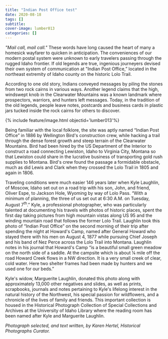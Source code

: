 ```yaml
---
title: "Indian Post Office test"
date: 2020-08-18
tags: []
subtitle: 
cover-image: lumber013
categories: []
---
```


 

*"Mail call, mail call."* These words have long caused the heart of many a homesick wayfarer to quicken in anticipation. The conveniences of our modern postal system were unknown to early travelers passing through the rugged Idaho frontier. If old legends are true, ingenious journeyers devised their own system of communication at &quot;Indian Post Office,&rdquo; located in the northeast extremity of Idaho county on the historic Lolo Trail.

According to one old story, Indians conveyed messages by piling the stones from two rock cairns in various ways. Another legend claims that the high, windswept knob in the Clearwater Mountains was a known landmark where prospectors, warriors, and hunters left messages. Today, in the tradition of the old legends, people leave notes, postcards and business cards in plastic jars tucked inside the rock cairns for others to discover.


{% include feature/image.html objectid='lumber013'%}

Being familiar with the local folklore, the site was aptly named &ldquo;Indian Post Office&rdquo; in 1886 by Wellington Bird's construction crew, while hacking a trail through the dense forest growth and steep terrain of the Clearwater Mountains. Bird had been hired by the US Department of the Interior to construct a road connecting Lewiston, Idaho to Virginia City, Montana so that Lewiston could share in the lucrative business of transporting gold rush supplies to Montana. Bird's crew found the passage a formidable obstacle, much as did Lewis and Clark when they crossed the Lolo Trail in 1805 and again in 1806.


Traveling conditions were much easier 146 years later when Kyle Laughlin, of Moscow, Idaho set out on a road trip with his son, John, and friend, Oliver Espe, to Jackson Hole, Wyoming by way of Lolo Pass. &ldquo;With a minimum of planning, the three of us set out at 6:30 A.M. on Tuesday, August 7<sup>th</sup>.&rdquo; Kyle, a professional photographer, who was particularly talented at documenting his travels with photos of historic places, spent the first day taking pictures from high mountain vistas along US 95 and the winding mountain road that follows the former Lolo Trail. Laughlin took this photo of &ldquo;Indian Post Office&rdquo; on the second morning of their trip after spending the night at Howard's Camp, named after General Howard who stayed there with his men on August 4, 1877 while pursuing Chief Joseph and his band of Nez Perce across the Lolo Trail into Montana. Laughlin notes in his journal that Howard's Camp &ldquo;is a beautiful small green meadow on the north side of a saddle. At the campsite which is about ¼ mile off the road Howard Creek flows in a NW direction. It is a very small creek of clear, cold water. Here two shelter frames had been made by hunters and we used one for our beds.&rdquo;


Kyle's widow, Marguerite Laughlin, donated this photo along with approximately 13,000 other negatives and slides, as well as prints, scrapbooks, journals and notes pertaining to Kyle's lifelong interest in the natural history of the Northwest, his special passion for wildflowers, and a chronicle of the lives of family and friends. This important collection is housed in the Historical Photograph Collection of Special Collections and Archives at the University of Idaho Library where the reading room has been named after Kyle and Marguerite Laughlin.


*Photograph selected, and text written, by Karen Hertel, Historical Photographs Curator.*


